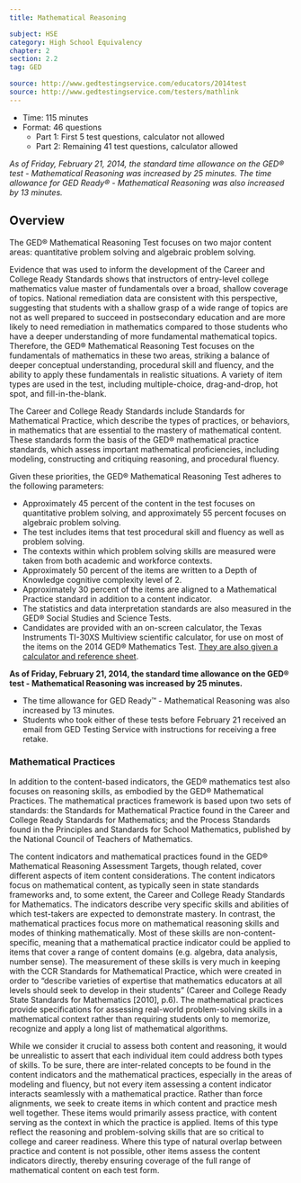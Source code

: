 ```yaml
---
title: Mathematical Reasoning

subject: HSE
category: High School Equivalency
chapter: 2
section: 2.2
tag: GED

source: http://www.gedtestingservice.com/educators/2014test
source: http://www.gedtestingservice.com/testers/mathlink
---
```

  * Time: 115 minutes
  * Format: 46 questions
    * Part 1: First 5 test questions, calculator not allowed
    * Part 2: Remaining 41 test questions, calculator allowed

*As of Friday, February 21, 2014, the standard time allowance on the GED® test - Mathematical Reasoning was increased by 25 minutes. The time allowance for GED Ready® - Mathematical Reasoning was also increased by 13 minutes.*

## Overview

The GED® Mathematical Reasoning Test focuses on two major content areas: quantitative problem solving and algebraic problem solving.

Evidence that was used to inform the development of the Career and College Ready Standards shows that instructors of entry-level college mathematics value master of fundamentals over a broad, shallow coverage of topics. National remediation data are consistent with this perspective, suggesting that students with a shallow grasp of a wide range of topics are not as well prepared to succeed in postsecondary education and are more likely to need remediation in mathematics compared to those students who have a deeper understanding of more fundamental mathematical topics. Therefore, the GED® Mathematical Reasoning Test focuses on the fundamentals of mathematics in these two areas, striking a balance of deeper conceptual understanding, procedural skill and fluency, and the ability to apply these fundamentals in realistic situations. A variety of item types are used in the test, including multiple-choice, drag-and-drop, hot spot, and fill-in-the-blank.

The Career and College Ready Standards include Standards for Mathematical Practice, which describe the types of practices, or behaviors, in mathematics that are essential to the mastery of mathematical content. These standards form the basis of the GED® mathematical practice standards, which assess important mathematical proficiencies, including modeling, constructing and critiquing reasoning, and procedural fluency.

Given these priorities, the GED® Mathematical Reasoning Test adheres to the following parameters:

  * Approximately 45 percent of the content in the test focuses on quantitative problem solving, and approximately 55 percent focuses on algebraic problem solving.
  * The test includes items that test procedural skill and fluency as well as problem solving.
  * The contexts within which problem solving skills are measured were taken from both academic and workforce contexts.
  * Approximately 50 percent of the items are written to a Depth of Knowledge cognitive complexity level of 2.
  * Approximately 30 percent of the items are aligned to a Mathematical Practice standard in addition to a content indicator.
  * The statistics and data interpretation standards are also measured in the GED® Social Studies and Science Tests.
  * Candidates are provided with an on-screen calculator, the Texas Instruments TI-30XS Multiview scientific calculator, for use on most of the items on the 2014 GED® Mathematics Test. [They are also given a calculator and reference sheet](http://www.gedtestingservice.com/uploads/files/e4ef18cbb577b185107bb4847c193573.pdf).
  
**As of Friday, February 21, 2014, the standard time allowance on the GED® test - Mathematical Reasoning was increased by 25 minutes.**

  * The time allowance for GED Ready&trade; - Mathematical Reasoning was also increased by 13 minutes.
  * Students who took either of these tests before February 21 received an email from GED Testing Service with instructions for receiving a free retake.

### Mathematical Practices

In addition to the content-based indicators, the GED® mathematics test also focuses on reasoning skills, as embodied by the GED® Mathematical Practices. The mathematical practices framework is based upon two sets of standards: the Standards for Mathematical Practice found in the Career and College Ready Standards for Mathematics; and the Process Standards found in the Principles and Standards for School Mathematics, published by the National Council of Teachers of Mathematics.

The content indicators and mathematical practices found in the GED® Mathematical Reasoning Assessment Targets, though related, cover different aspects of item content considerations. The content indicators focus on mathematical content, as typically seen in state standards frameworks and, to some extent, the Career and College Ready Standards for Mathematics. The indicators describe very specific skills and abilities of which test-takers are expected to demonstrate mastery. In contrast, the mathematical practices focus more on mathematical reasoning skills and modes of thinking mathematically. Most of these skills are non-content-specific, meaning that a mathematical practice indicator could be applied to items that cover a range of content domains (e.g. algebra, data analysis, number sense). The measurement of these skills is very much in keeping with the CCR Standards for Mathematical Practice, which were created in order to “describe varieties of expertise that mathematics educators at all levels should seek to develop in their students” (Career and College Ready State Standards for Mathematics [2010], p.6). The mathematical practices provide specifications for assessing real-world problem-solving skills in a mathematical context rather than requiring students only to memorize, recognize and apply a long list of mathematical algorithms.

While we consider it crucial to assess both content and reasoning, it would be unrealistic to assert that each individual item could address both types of skills. To be sure, there are inter-related concepts to be found in the content indicators and the mathematical practices, especially in the areas of modeling and fluency, but not every item assessing a content indicator interacts seamlessly with a mathematical practice. Rather than force alignments, we seek to create items in which content and practice mesh well together. These items would primarily assess practice, with content serving as the context in which the practice is applied. Items of this type reflect the reasoning and problem-solving skills that are so critical to college and career readiness. Where this type of natural overlap between practice and content is not possible, other items assess the content indicators directly, thereby ensuring coverage of the full range of mathematical content on each test form.